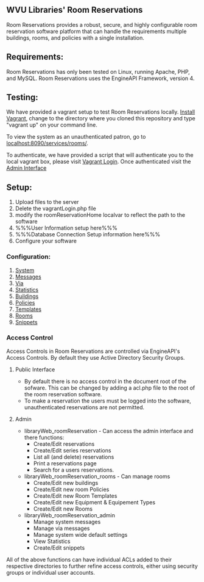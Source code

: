## WVU Libraries' Room Reservations

Room Reservations provides a robust, secure, and highly configurable room reservation software platform that can handle the requirements multiple buildings, rooms, and policies with a single installation. 

## Requirements:

Room Reservations has only been tested on Linux, running Apache, PHP, and MySQL. Room Reservations uses the EngineAPI Framework, version 4. 

## Testing:

We have provided a vagrant setup to test Room Reservations locally. [Install Vagrant](https://www.vagrantup.com/), change to the directory where you cloned this repository and type "vagrant up" on your command line.

To view the system as an unauthenticated patron, go to [localhost:8090/services/rooms/](http://localhost:8090/services/rooms/).

To authenticate, we have provided a script that will authenticate you to the local vagrant box, please visit [Vagrant Login](http://localhost:8090/services/rooms/vagrantLogin.php). Once authenticated visit the [Admin Interface](http://localhost:8090/services/rooms/admin)

## Setup:

1. Upload files to the server
1. Delete the vagrantLogin.php file
1. modify the roomReservationHome localvar to reflect the path to the software
1. %%%User Information setup here%%%
1. %%%Database Connection Setup information here%%%
1. Configure your software

### Configuration:

1. [System](https://github.com/wvulibraries/Room-Reservations/blob/develop/src/admin/config/settings/README.md)
1. [Messages](https://github.com/wvulibraries/Room-Reservations/blob/develop/src/admin/config/messages/README.md)
1. [Via](https://github.com/wvulibraries/Room-Reservations/blob/develop/src/admin/config/via/README.md)
1. [Statistics](https://github.com/wvulibraries/Room-Reservations/blob/develop/src/admin/config/statistics/README.md)
1. [Buildings](https://github.com/wvulibraries/Room-Reservations/blob/develop/src/admin/roommanagement/buildings/README.md)
1. [Policies](https://github.com/wvulibraries/Room-Reservations/blob/develop/src/admin/roommanagement/policies/README.md)
1. [Templates](https://github.com/wvulibraries/Room-Reservations/blob/develop/src/admin/roommanagement/templates/README.md)
1. [Rooms](https://github.com/wvulibraries/Room-Reservations/blob/develop/src/admin/roommanagement/rooms/README.md)
1. [Snippets](https://github.com/wvulibraries/Room-Reservations/blob/develop/src/admin/config/snippets/README.md)

### Access Control

Access Controls in Room Reservations are controlled via EngineAPI's Access Controls. By default they use Active Directory Security Groups. 

1. Public Interface
	* By default there is no access control in the document root of the sofware. This can be changed by adding a acl.php file to the root of the room reservation software.
	* To make a reservation the users must be logged into the software, unauthenticated reservations are not permitted. 

1. Admin
	* libraryWeb_roomReservation - Can access the admin interface and there functions:
		* Create/Edit reservations
		* Create/Edit series reservations
		* List all (and delete) reservations
		* Print a reservations page
		* Search for a users reservations. 
	* libraryWeb_roomReservation_rooms - Can manage rooms
		* Create/Edit new buildings
		* Create/Edit new room Policies
		* Create/Edit new Room Templates
		* Create/Edit new Equipment & Equipement Types
		* Create/Edit new Rooms
	* libraryWeb_roomReservation_admin 
		* Manage system messages
		* Manage via messages
		* Manage system wide default settings
		* View Statistics
		* Create/Edit snippets

All of the above functions can have individual ACLs added to their respective directories to further refine access controls, either using security groups or individual user accounts. 